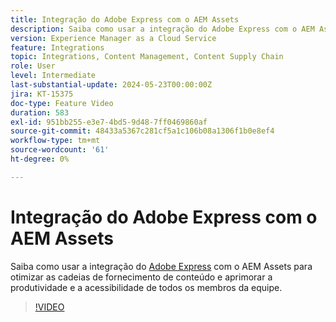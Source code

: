 ```yaml
---
title: Integração do Adobe Express com o AEM Assets
description: Saiba como usar a integração do Adobe Express com o AEM Assets para otimizar as cadeias de fornecimento de conteúdo, aprimorando a produtividade e a acessibilidade de todos os membros da equipe.
version: Experience Manager as a Cloud Service
feature: Integrations
topic: Integrations, Content Management, Content Supply Chain
role: User
level: Intermediate
last-substantial-update: 2024-05-23T00:00:00Z
jira: KT-15375
doc-type: Feature Video
duration: 583
exl-id: 951bb255-e3e7-4bd5-9d48-7ff0469860af
source-git-commit: 48433a5367c281cf5a1c106b08a1306f1b0e8ef4
workflow-type: tm+mt
source-wordcount: '61'
ht-degree: 0%

---
```


# Integração do Adobe Express com o AEM Assets

Saiba como usar a integração do [Adobe Express](https://www.adobe.com/express/) com o AEM Assets para otimizar as cadeias de fornecimento de conteúdo e aprimorar a produtividade e a acessibilidade de todos os membros da equipe.

>[!VIDEO](https://video.tv.adobe.com/v/3425193/?learn=on)
